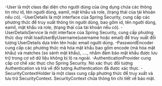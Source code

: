 -User là một class đại diện cho người dùng của ứng dụng chứa các thông tin như id, tên người dùng, eamil, mật khẩu và role, (trạng thái của tài khoản nếu có).
-UserDetails là một interface của Spring Security, cung cấp các phương thức để truy xuất thông tin người dùng, bao gồm id, tên người dùng, eamil, mật khẩu và role, (trạng thái của tài khoản nếu có).
-UserDetailsService là một interface của Spring Security, cung cấp phương thức duy nhất loadUserByUsername(username hoặc email) để truy xuất đối tượng UserDetails dựa trên tên hoặc email người dùng.
-PasswordEncoder cung cấp các phương thức mã hóa mật khẩu bao gồm encode (mã hóa mật khẩu) và matches (so sánh mật khẩu), ...., nhằm đảm bảo mật khẩu được lưu trữ trong cơ sở dữ liệu không bị lộ ra ngoài.
-AuthenticationProvider cung cấp cơ chế xác thực cho Spring Security. Nó xác thực đối tượng Authentication và trả về đối tượng Authentication đã được xác thực.
-SecurityContextHolder là một class cung cấp phương thức để truy xuất và lưu trữ SecurityContext. SecurityContext chứa thông tin chi tiết về bảo mật.

